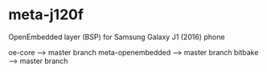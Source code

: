 # meta-j120f
OpenEmbedded layer (BSP) for Samsung Galaxy J1 (2016) phone

oe-core --> master branch
meta-openembedded --> master branch
bitbake --> master branch
